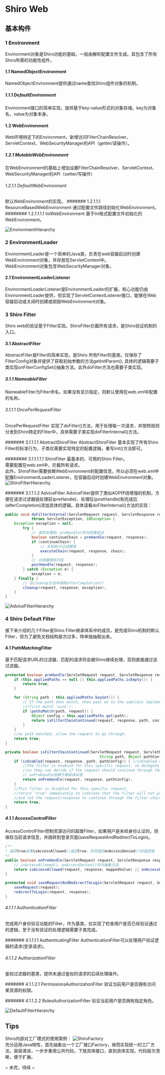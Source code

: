 # Shiro Web

## 基本构件
### 1 Environment 
Environment对象是Shiro功能的基础，一般由解析配置文件生成。其包含了所有Shiro所需的功能性组件。
#### 1.1 NamedObjectEnvironment
NamedObjectEnvironment提供通过name查找Shiro组件对象的机制。
##### 1.1.1 DefaultEnvironment
Environment接口的简单实现，提供基于key-value形式的对象存储。key为对象名，value为对象本身。
#### 1.2 WebEnvironment
Web环境特定下的Environment，新增访问FilterChainResolver、ServletContext、WebSecurityManager的API（getter/读操作）。
##### 1.2.1 MutableWebEnvironment
在WebEnvironment的基础上增加设置FilterChainResolver、ServletContext、WebSecurityManager的API（setter/写操作）
###### 1.2.1.1 DefaultWebEnvironment
默认WebEnvironment的实现。
####### 1.2.1.1.1 ResourceBasedWebEnvironment
通过配置文件路径初始化WebEnvironment。
######## 1.2.1.1.1.1 IniWebEnvironment
基于Ini格式配置文件初始化的WebEnvironment。  

![EnvironmentHierarchy](resources/images/EnvironmentHierarchy.png)

### 2 EnvironmentLoader
EnvironmentLoader是一个简单的Java类，负责在web容器启动时创建WebEnvironment对象，并存放在ServletContext中。  
WebEnvironment对象包含WebSecurityManager对象。  
#### 2.1 EnvironmentLoaderListener
EnvironmentLoaderListener是EnvironmentLoader的扩展，核心功能仍由EnvironmentLoader提供，但实现了ServletContextListener接口，能够在Web容器启动或关闭时创建或销毁WebEnvironment对象。

### 3 Shiro Filter
Shiro web的验证基于Filter实现。ShiroFilter拦截所有请求，是Shiro验证机制的入口。  
#### 3.1 AbstractFilter
AbstractFilter是Filter的简单实现，是Shiro 所有Filter的基类。仅保存了FilterConfig对象并提供了获取初始参数的方法getInitParam(), 具体的逻辑需要子类实现onFilterConfigSet()抽象方法。此外doFilter方法也需要子类实现。
##### 3.1.1 NameableFilter
NameableFilter为Filter命名，如果没有显示指定，则默认使用在web.xml中配置的名称。

###### 3.1.1.1 OncePerRequestFilter
OncePerRequestFilter 实现了doFilter()方法，用于处理每一次请求，并按照规则分发到Shiro特定的Filter中，具体需要子类实现doFilterInternal()方法。  

####### 3.1.1.1.1 AbstractShiroFilter
AbstractShiroFilter 基本实现了所有Shiro Filter的标准行为，子类仅需要实现特定的配置逻辑，重写init()方法即可。  

######## 3.1.1.1.1.1 ShiroFilter
最基本的、可用的Shiro Filter。  
需要配置在web.xml中，拦截所有请求。  
此外，ShiroFilter需要依赖WebEnvironment的配置信息，所以必须在web.xml中配置EnvironmentLoaderListener，在容器启动时创建WebEnvironment对象。  
![ShiroFilterHierarchy](resources/images/ShiroFilterHierarchy.png)  

####### 3.1.1.1.2 AdviceFilter
AdviceFilter提供了类似AOP环绕增强的机制，方便在请求过滤器链处理前(preHandle)、处理后(postHandle)和完成后(afterCompletion)添加具体的逻辑。具体请看doFilterInternal()方法的实现：  
``` java
public void doFilterInternal(ServletRequest request, ServletResponse response, FilterChain chain)
            throws ServletException, IOException {
    Exception exception = null;
        try {
			// 请求处理前，preHandler作为前置验证
            boolean continueChain = preHandle(request, response);
            if (continueChain) {
				// 实际执行过滤器链
                executeChain(request, response, chain);
            }
			// 过滤器链执行后
            postHandle(request, response);
        } catch (Exception e) {
            exception = e;
    } finally {
		// 在cleanup方法中调用afterCompletion()
        cleanup(request, response, exception);
    }
}
```
![AdviceFilterHierarchy](resources/images/AdviceFilterHierarchy.png)  

### 4 Shiro Default Filter
接下来介绍的几个Filter是Shiro Filter继承体系中的成员，是完成Shiro机制的默认Filter，但为了避免文档结构层次过多，特单独抽取出来。

#### 4.1 PathMatchingFilter
基于匹配请求URL的过滤器，匹配的请求将会被Shiro继续处理，否则直接通过该过滤器。  
```java
protected boolean preHandle(ServletRequest request, ServletResponse response) throws Exception {
    if (this.appliedPaths == null || this.appliedPaths.isEmpty()) {
        return true;
    }

    for (String path : this.appliedPaths.keySet()) {
        // If the path does match, then pass on to the subclass implementation for specific checks
        //(first match 'wins'):
        if (pathsMatch(path, request)) {
            Object config = this.appliedPaths.get(path);
            return isFilterChainContinued(request, response, path, config);
        }
    }
    //no path matched, allow the request to go through:
    return true;
}

private boolean isFilterChainContinued(ServletRequest request, ServletResponse response,
                                           String path, Object pathConfig) throws Exception {
    if (isEnabled(request, response, path, pathConfig)) { //isEnabled check added in 1.2
        //The filter is enabled for this specific request, so delegate to subclass implementations
        //so they can decide if the request should continue through the chain or not:
		// onPreHandle依赖子类具体实现
        return onPreHandle(request, response, pathConfig);
    }
    //This filter is disabled for this specific request,
    //return 'true' immediately to indicate that the filter will not process the request
    //and let the request/response to continue through the filter chain:
    return true;
}
```

##### 4.1.1 AccessControlFilter
AccessControlFilter控制资源访问的超类Filter，如果用户是未经身份认证的，则保存当前请求信息，并跳转到登录页面(saveRequestAndRedirectToLogin)。  
```java
/**
* 返回true如果isAccessAllowed()返回true，否则返回onAccessDenied()的返回值
*/
public boolean onPreHandle(ServletRequest request, ServletResponse response, Object mappedValue) throws Exception {
	// isAccessAllowed()、onAccessDenied()均为抽象方法    
	return isAccessAllowed(request, response, mappedValue) || onAccessDenied(request, response, mappedValue);
}

protected void saveRequestAndRedirectToLogin(ServletRequest request, ServletResponse response) throws IOException {
    saveRequest(request);
    redirectToLogin(request, response);
}
```

###### 4.1.1.1 AuthenticationFilter
完成用户身份验证功能的Filter，作为基类，仅实现了检查用户是否已经验证通过的逻辑，至于没有验证的处理逻辑需要子类完成。  

####### 4.1.1.1.1 AuthenticatingFilter
AuthenticationFilter可以处理用户验证逻辑的请求(登录请求)。  

###### 4.1.1.2 AuthorizationFilter
鉴权过滤器的基类，提供未通过鉴权的请求的后续处理操作。  

####### 4.1.1.2.1 PermissionsAuthorizationFilter
验证当前用户是否拥有访问某资源的权限。  

####### 4.1.1.2.2 RolesAuthorizationFilter
验证当前用户是否拥有指定角色。  

![DefaultFilterHierarchy](resources/images/DefaultFilterHierarchy.png)  


## Tips
Shiro内部对工厂模式的使用案例：
![ShiroFactory](resources/images/ShiroFactory.png)  
充分运用Java特性，首先抽象出一个工厂接口Factory<T>，继而实现统一的工厂方法，层层递进，一步步重用公共代码，下放具体接口，直到具体实现。代码层次清晰，便于扩展。  


~ 未完，待续 ~